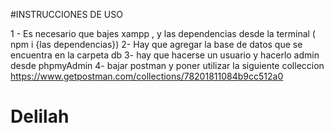 #INSTRUCCIONES DE USO 

1 - Es necesario que bajes xampp , y las dependencias desde la terminal ( npm i {las dependencias})
2- Hay que agregar la base de datos que se encuentra en la carpeta db
3- hay que hacerse un usuario y hacerlo admin desde phpmyAdmin
4- bajar postman y poner utilizar la siguiente colleccion  https://www.getpostman.com/collections/78201811084b9cc512a0
# Delilah
